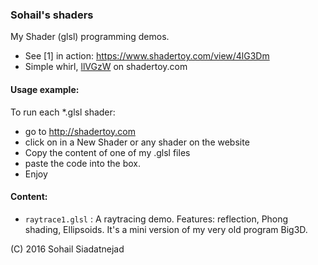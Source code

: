 ### Sohail's shaders

My Shader (glsl) programming demos.

* See [1] in action: https://www.shadertoy.com/view/4lG3Dm
* Simple whirl, [llVGzW](https://www.shadertoy.com/view/llVGzW) on shadertoy.com

#### Usage example:

To run each *.glsl shader:
* go to http://shadertoy.com
* click on in a New Shader or any shader on the website
* Copy the content of one of my .glsl files
* paste the code into the box.
* Enjoy

#### Content:
* `raytrace1.glsl` : A raytracing demo. Features: reflection, Phong shading, Ellipsoids. It's a mini version of my very old program Big3D.


(C) 2016 Sohail Siadatnejad

